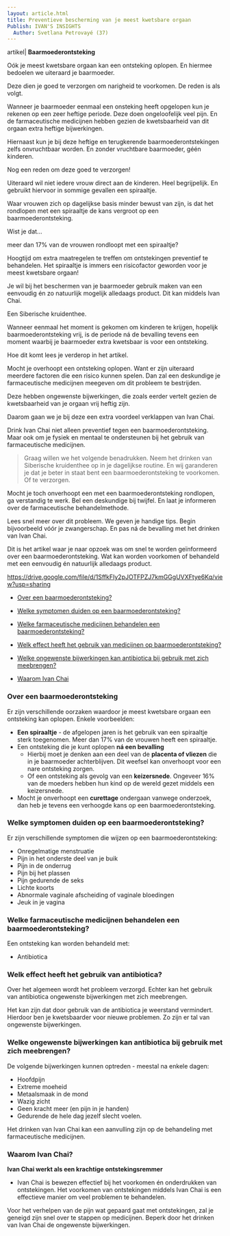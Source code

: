 ```yaml
---
layout: article.html
title: Preventieve bescherming van je meest kwetsbare orgaan
Publish: IVAN'S INSIGHTS
  Author: Svetlana Petrovayé (37)
---
```

artikel| **Baarmoederontsteking**

Oók je meest kwetsbare orgaan kan een ontsteking oplopen. En hiermee bedoelen we uiteraard je baarmoeder. 

Deze dien je goed te verzorgen om narigheid te voorkomen. De reden is als volgt. 

Wanneer je baarmoeder eenmaal een onsteking heeft opgelopen kun je rekenen op een zeer heftige periode. Deze doen ongeloofelijk veel pijn. En de farmaceutische medicijnen hebben gezien de kwetsbaarheid van dit orgaan extra heftige bijwerkingen. 

Hiernaast kun je bij deze heftige en terugkerende baarmoederontstekingen zelfs onvruchtbaar worden. En zonder vruchtbare baarmoeder, géén kinderen. 

Nog een reden om deze goed te verzorgen!

Uiteraard wil niet iedere vrouw direct aan de kinderen. Heel begrijpelijk. En gebruikt hiervoor in sommige gevallen een spiraaltje. 

Waar vrouwen zich op dagelijkse basis minder bewust van zijn, is dat het rondlopen met een spiraaltje de kans vergroot op een baarmoederontsteking. 

Wist je dat...

meer dan 17% van de vrouwen rondloopt met een spiraaltje?

Hoogtijd om extra maatregelen te treffen om ontstekingen preventief te behandelen. Het spiraaltje is immers een risicofactor geworden voor je meest kwetsbare orgaan!

Je wil bij het beschermen van je baarmoeder gebruik maken van een eenvoudig én zo natuurlijk mogelijk alledaags product. Dit kan middels Ivan Chai. 

Een Siberische kruidenthee. 

Wanneer eenmaal het moment is gekomen om kinderen te krijgen, hopelijk baarmoederontsteking vrij, is de periode ná de bevalling tevens een moment waarbij je baarmoeder extra kwetsbaar is voor een ontsteking. 

Hoe dit komt lees je verderop in het artikel. 

Mocht je overhoopt een ontsteking oplopen. Want er zijn uiteraard meerdere factoren die een risico kunnen spelen. Dan zal een deskundige je farmaceutische medicijnen meegeven om dit probleem te bestrijden. 

Deze hebben ongewenste bijwerkingen, die zoals eerder vertelt gezien de kwetsbaarheid van je orgaan vrij heftig zijn.

Daarom gaan we je bij deze een extra voordeel verklappen van Ivan Chai. 

Drink Ivan Chai niet alleen preventief tegen een baarmoederontsteking. Maar ook om je fysiek en mentaal te ondersteunen bij het gebruik van farmaceutische medicijnen.

> Graag willen we het volgende benadrukken. Neem het drinken van Siberische kruidenthee op in je dagelijkse routine. En wij garanderen je dat je beter in staat bent een baarmoederontsteking te voorkomen. Of te verzorgen. 

Mocht je toch onverhoopt een met een baarmoederontsteking rondlopen, ga verstandig te werk. Bel een deskundige bij twijfel. En laat je informeren over de farmaceutische behandelmethode.

Lees snel meer over dit probleem. We geven je handige tips. Begin bijvoorbeeld vóór je zwangerschap. En pas ná de bevalling met het drinken van Ivan Chai.

Dit is het artikel waar je naar opzoek was om snel te worden geïnformeerd over een baarmoederontsteking. Wat kan worden voorkomen of behandeld met een eenvoudig én natuurlijk alledaags product.

https://drive.google.com/file/d/1SffkFIy2pJOTFPZJ7kmGGgUVXFtye6Kq/view?usp=sharing

* [Over een baarmoederontsteking?](#over-een-baarmoederontsteking)

* [Welke symptomen duiden op een baarmoederontsteking?](#Welke-symptomen-duiden-op-een-baarmoederontsteking)

* [Welke farmaceutische medicijnen behandelen een baarmoederontsteking?](#Welke-farmaceutische-medicijnen-behandelen-een-baarmoederontsteking)

* [Welk effect heeft het gebruik van medicijnen op baarmoederontsteking?](#Welk-effect-heeft-het-gebruik-van-medicijnen-op-baarmoederontsteking)

* [Welke ongewenste bijwerkingen kan antibiotica bij gebruik met zich meebrengen?](#Welke-ongewenste-bijwerkingen-kan-antibiotica-bij-gebruik-met-zich-meebrengen)

* [Waarom Ivan Chai](#waarom-ivan-chai)

### Over een baarmoederontsteking

Er zijn verschillende oorzaken waardoor je meest kwetsbare orgaan een ontsteking kan oplopen. Enkele voorbeelden:
* **Een spiraaltje** - de afgelopen jaren is het gebruik van een spiraaltje sterk toegenomen. Meer dan 17% van de vrouwen heeft een spiraaltje. 
* Een ontsteking die je kunt oplopen **ná een bevalling** 
  - Hierbij moet je denken aan een deel van de **placenta of vliezen** die in je baarmoeder achterblijven. Dit weefsel kan onverhoopt voor een nare ontsteking zorgen.
  - Of een ontsteking als gevolg van een **keizersnede**. Ongeveer 16% van de moeders hebben hun kind op de wereld gezet middels een keizersnede. 
* Mocht je onverhoopt een **curettage** ondergaan vanwege onderzoek, dan heb je tevens een verhoogde kans op een baarmoederontsteking. 

### Welke symptomen duiden op een baarmoederontsteking?
Er zijn verschillende symptomen die wijzen op een baarmoederontsteking:
* Onregelmatige menstruatie
* Pijn in het onderste deel van je buik
* Pijn in de onderrug
* Pijn bij het plassen
* Pijn gedurende de seks
* Lichte koorts
* Abnormale vaginale afscheiding of vaginale bloedingen
* Jeuk in je vagina

### Welke farmaceutische medicijnen behandelen een baarmoederontsteking?
Een ontsteking kan worden behandeld met:
 * Antibiotica

### Welk effect heeft het gebruik van antibiotica?
Over het algemeen wordt het probleem verzorgd. Echter kan het gebruik van antibiotica ongewenste bijwerkingen met zich meebrengen.

Het kan zijn dat door gebruik van de antibiotica je weerstand vermindert. Hierdoor ben je kwetsbaarder voor nieuwe problemen. Zo zijn er tal van ongewenste bijwerkingen.

### Welke ongewenste bijwerkingen kan antibiotica bij gebruik met zich meebrengen?
De volgende bijwerkingen kunnen optreden - meestal na enkele dagen:
* Hoofdpijn
* Extreme moeheid
* Metaalsmaak in de mond
* Wazig zicht
* Geen kracht meer (en pijn in je handen)
* Gedurende de hele dag jezelf slecht voelen.

Het drinken van Ivan Chai kan een aanvulling zijn op de behandeling met farmaceutische medicijnen. 

### Waarom Ivan Chai?

**Ivan Chai werkt als een krachtige ontstekingsremmer**

* Ivan Chai is bewezen effectief bij het voorkomen én onderdrukken van ontstekingen. Het voorkomen van ontstekingen middels Ivan Chai is een effectieve manier om veel problemen te behandelen. 

Voor het verhelpen van de pijn wat gepaard gaat met ontstekingen, zal je geneigd zijn snel over te stappen op medicijnen. Beperk door het drinken van Ivan Chai de ongewenste bijwerkingen. 

